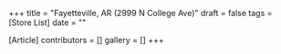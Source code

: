 +++
title = "Fayetteville, AR (2999 N College Ave)"
draft = false
tags = [Store List]
date = ""

[Article]
contributors = []
gallery = []
+++